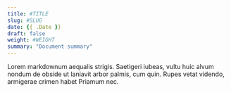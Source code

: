 ```yaml
---
title: #TITLE
slug: #SLUG
date: {{ .Date }}
draft: false
weight: #WEIGHT
summary: "Document summary"
---
```


Lorem markdownum aequalis strigis. Saetigeri iubeas, vultu huic alvum nondum
de obside ut laniavit arbor palmis, cum quin. Rupes vetat videndo, armigerae
crimen habet Priamum nec.
